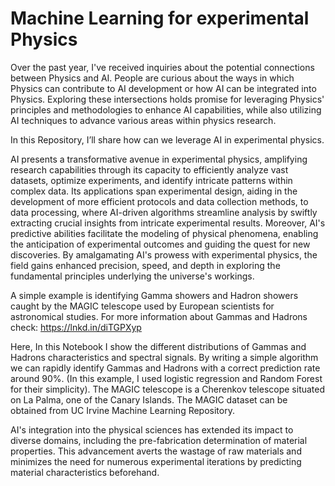 # Machine Learning for experimental Physics

Over the past year, I've received inquiries about the potential connections between Physics and AI. People are curious about the ways in which Physics can contribute to AI development or how AI can be integrated into Physics. Exploring these intersections holds promise for leveraging Physics' principles and methodologies to enhance AI capabilities, while also utilizing AI techniques to advance various areas within physics research.

In this Repository, I’ll share how can we leverage AI in experimental physics.

AI presents a transformative avenue in experimental physics, amplifying research capabilities through its capacity to efficiently analyze vast datasets, optimize experiments, and identify intricate patterns within complex data. Its applications span experimental design, aiding in the development of more efficient protocols and data collection methods, to data processing, where AI-driven algorithms streamline analysis by swiftly extracting crucial insights from intricate experimental results. Moreover, AI's predictive abilities facilitate the modeling of physical phenomena, enabling the anticipation of experimental outcomes and guiding the quest for new discoveries. By amalgamating AI's prowess with experimental physics, the field gains enhanced precision, speed, and depth in exploring the fundamental principles underlying the universe's workings.

A simple example is identifying Gamma showers and Hadron showers caught by the MAGIC telescope used by European scientists for astronomical studies. For more information about Gammas and Hadrons check: https://lnkd.in/diTGPXyp

Here, In this Notebook I show the different distributions of Gammas and Hadrons characteristics and spectral signals. By writing a simple algorithm we can rapidly identify Gammas and Hadrons with a correct prediction rate around 90%. (In this example, I used logistic regression and Random Forest for their simplicity). The MAGIC telescope is a Cherenkov telescope situated on La Palma, one of the Canary Islands. The MAGIC dataset can be obtained from UC Irvine Machine Learning Repository.

AI's integration into the physical sciences has extended its impact to diverse domains, including the pre-fabrication determination of material properties. This advancement averts the wastage of raw materials and minimizes the need for numerous experimental iterations by predicting material characteristics beforehand.
